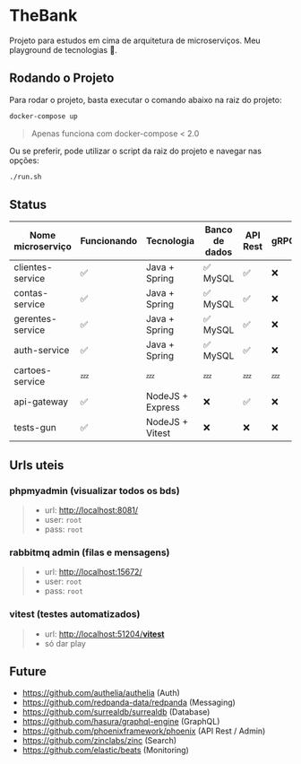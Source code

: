 # TheBank

Projeto para estudos em cima de arquitetura de microserviços.
Meu playground de tecnologias 🚀.

## Rodando o Projeto

Para rodar o projeto, basta executar o comando abaixo na raiz do projeto:

```bash
docker-compose up
```

> Apenas funciona com docker-compose < 2.0

Ou se preferir, pode utilizar o script da raiz do projeto e navegar nas opções:

```bash
./run.sh
```

## Status

| Nome microserviço | Funcionando |   Tecnologia  | Banco de dados | API Rest | gRPC | Pub/Sub | Monitoring |
|-------------------|-------------|---------------|----------------|----------|------|---------|------------|
| clientes-service | ✅ | Java + Spring | ✅ MySQL| ✅ | ❌ | ✅ RabbitMQ | ❌ |
| contas-service | ✅ | Java + Spring | ✅ MySQL | ✅ | ❌ | ✅ RabbitMQ | ❌ |
| gerentes-service| ✅ | Java + Spring | ✅ MySQL | ✅ | ❌ | ✅ RabbitMQ | ❌ |
| auth-service | ✅ | Java + Spring | ✅ MySQL | ✅ | ❌ | ✅ RabbitMQ | ❌ |
| cartoes-service | 💤 | 💤 | 💤 | 💤 | 💤 | 💤 | 💤 |
| api-gateway | ✅ | NodeJS + Express | ❌ | ✅ | ❌ | ✅ RabbitMQ | ❌ |
| tests-gun | ✅ | NodeJS + Vitest | ❌ | ❌ | ❌ | ❌ | ❌ |

## Urls uteis

### phpmyadmin (visualizar todos os bds)

> - url: [http://localhost:8081/](http://localhost:8081/)
> - user: `root`
> - pass: `root`

### rabbitmq admin (filas e mensagens)

> - url: [http://localhost:15672/](http://localhost:15672/)
> - user: `root`
> - pass: `root`

### vitest (testes automatizados)

> - url: [http://localhost:51204/__vitest__](http://localhost:51204/__vitest__)
> - só dar play

## Future

- <https://github.com/authelia/authelia> (Auth)
- <https://github.com/redpanda-data/redpanda> (Messaging)
- <https://github.com/surrealdb/surrealdb> (Database)
- <https://github.com/hasura/graphql-engine> (GraphQL)
- <https://github.com/phoenixframework/phoenix> (API Rest / Admin)
- <https://github.com/zinclabs/zinc> (Search)
- <https://github.com/elastic/beats> (Monitoring)
